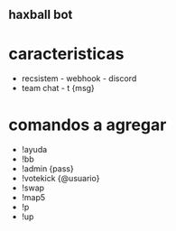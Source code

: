 ## haxball bot


# caracteristicas
* recsistem - webhook - discord
* team chat - t {msg}

# comandos a agregar

* !ayuda
* !bb
* !admin {pass}
* !votekick {@usuario}
* !swap
* !map5
* !p
* !up